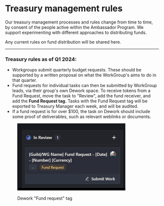 # Treasury management rules

Our treasury management processes and rules change from time to time, by consent of the people active within the Ambassador Program. We support experimenting with different approaches to distributing funds.

Any current rules on fund distribution will be shared here.

***

### Treasury rules as of Q1 2024:

* Workgroups submit quarterly budget requests. These should be supported by a written proposal on what the WorkGroup's aims to do in that quarter.
* Fund requests for individual tasks can then be submitted by WorkGroup leads, via their group's own Dework space. To receive tokens from a Fund Request, move the task to "Review", add the fund receiver, and add the **Fund Request tag.** Tasks with the Fund Request tag will be exported to Treasury Manager each week, and will be audited.
* If a fund request is for over $100, the task on Dework should include some proof of deliverables, such as relevant weblinks or documents.

<figure><img src="../.gitbook/assets/fund request.PNG" alt=""><figcaption><p>Dework "Fund request" tag</p></figcaption></figure>

